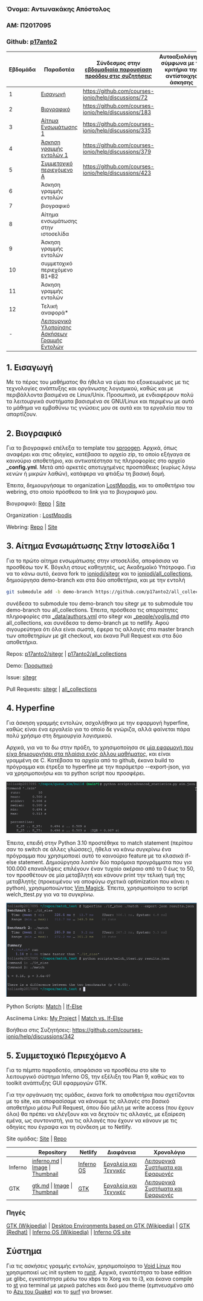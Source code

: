 
### Όνομα: Αντωνακάκης Απόστολος
### ΑΜ: Π2017095

### Github: [p17anto2](https://github.com/p17anto2)

| Εβδομάδα | Παραδοτέα | Σύνδεσμος στην [εβδομαδιαία παρουσίαση προόδου στις συζητήσεις](https://github.com/courses-ionio/help/discussions/categories/show-and-tell) | Αυτοαξιολόγηση σύμφωνα με τα κριτήρια της αντίστοιχης άσκησης |
| --- | --- | --- | --- |
| 1 | [Εισαγωγή](#1-εισαγωγή) | https://github.com/courses-ionio/help/discussions/72 | |
| 2 | [Βιογραφικό](#2-βιογραφικό) | https://github.com/courses-ionio/help/discussions/183 | |
| 3 | [Αίτημα Eνσωμάτωσης 1](#3-αίτημα-ενσωμάτωσης-στην-ιστοσελίδα-1) | https://github.com/courses-ionio/help/discussions/335 | |
| 4 | [Άσκηση γραμμής εντολών 1](#4-hyperfine) | https://github.com/courses-ionio/help/discussions/379 | |
| 5 | [Συμμετοχικό περιεχόμενο A](#5-συμμετοχικό-περιεχόμενο-α) | https://github.com/courses-ionio/help/discussions/423 | |
| 6 | Άσκηση γραμμής εντολών | | |
| 7 | βιογραφικό | | |
| 8 | Αίτημα ενσωμάτωσης στην ιστοσελίδα | | |
| 9 | Άσκηση γραμμής εντολών | | |
| 10 | συμμετοχικό περιεχόμενο B1+B2 | | |
| 11 | Άσκηση γραμμής εντολών | | |
| 12 | Τελική αναφορά* | | |
| - | [Λειτουργικό Υλοποίησης Ασκήσεων Γραμμής Εντολών](#σύστημα) | | |

## 1. Εισαγωγή

Με το πέρας του μαθήματος θα ήθελα να είμαι πιο εξοικειωμένος με τις τεχνολογίες ανάπτυξης και οργάνωσης λογισμικού, καθώς και με περιβάλλοντα βασιμένα σε Linux/Unix. Προσωπικά, με ενδιαφέρουν πολύ τα λειτουργικά συστήματα βασισμένα σε GNU/Linux και περιμένω με αυτό το μάθημα να εμβαθύνω τις γνώσεις μου σε αυτά και τα εργαλεία που τα απαρτίζουν.

## 2. Βιογραφικό

Για το βιογραφικό επέλεξα το template του [sproogen](https://github.com/sproogen/modern-resume-theme). Αρχικά, όπως αναφέρει και στις οδηγίες, κατέβασα το αρχείο zip, το οποίο εξήγαγα σε καινούριο αποθετήριο, και αντικατέστησα τις πληροφορίες στο αρχείο **\_config.yml**. Μετά από αρκετές αποτυχημένες προσπάθειες (κυρίως λόγω κενών ή μικρών λαθών), κατάφερα να φτιάξω τη βασική δομή.

Έπειτα, δημιουργήσαμε το organization [LostMpodis](https://github.com/LostMpodis), και το αποθετήριο του webring, στο οποίο πρόσθεσα το link για το βιογραφικό μου.

Βιογραφικό: [Repo](https://github.com/p17anto2/p17anto2.github.io) | [Site](https://p17anto2.github.io/)

Organization : [LostMpodis](https://github.com/LostMpodis)

Webring: [Repo](https://github.com/LostMpodis/webring) | [Site](https://lostmpodis.github.io/webring/)

## 3. Αίτημα Ενσωμάτωσης Στην Ιστοσελίδα 1

Για το πρώτο αίτημα ενσωμάτωσης στην ιστοσελίδα, αποφάσισα να προσθέσω τον Κ. Βόγκλη στους καθηγητές, ως Ακαδημαϊκό Υπότροφο. Για να το κάνω αυτό, έκανα fork το [ioniodi/sitegr](https://github.com/ioniodi/sitegr) και το [ioniodi/all_collections](https://github.com/ioniodi/all_collections), δημιούργησα demo-branch και στα δύο αποθετήρια, και με την εντολή

```bash
git submodule add -b demo-branch https://github.com/p17anto2/all_collections.git all_collections
```

συνέδεσα το submodule του demo-branch του sitegr με το submodule του demo-branch του all_collections. Έπειτα, πρόσθεσα τις απαραίτητες πληροφορίες στα [_data/authors.yml](https://github.com/p17anto2/sitegr/blob/demo-branch/_data/authors.yml) στο sitegr και [_people/voglis.md](https://github.com/p17anto2/all_collections/blob/master/_people/voglis.md) στο all_collections, και συνέδεσα το demo-branch με το netlify. Αφού σιγουρεύτηκα ότι όλα είναι σωστά, έφερα τις αλλαγές στα master branch των αποθετηρίων με git checkout, και έκανα Pull Request και στα δύο αποθετήρια.

Repos: [p17anto2/sitegr](https://github.com/p17anto2/sitegr) | [p17anto2/all_collections](https://github.com/p17anto2/all_collections)

Demo: [Προσωπικό](https://p17anto2-sitegr.netlify.app/people/)

Issue: [sitegr](https://github.com/ioniodi/sitegr/issues/249)

Pull Requests: [sitegr](https://github.com/ioniodi/sitegr/pull/325) | [all_collections](https://github.com/ioniodi/all_collections/pull/15)

## 4. Hyperfine

Για άσκηση γραμμής εντολών, ασχολήθηκα με την εφαρμογή hyperfine, καθώς είναι ένα εργαλείο για το οποίο δε γνώριζα, αλλά φαίνεται πάρα πολύ χρήσιμο στη δημιουργία λογισμικού.

Αρχικά, για να το δω στην πράξη, το χρησιμοποίησα σε [μία εφαρμογή που είχα δημιουργήσει στα πλαίσια ενός άλλου μαθήματος](https://github.com/p17anto2/queue_sim), και είναι γραμμένη σε C. Κατέβασα τα αρχεία από το github, έκανα build το πρόγραμμα και έτρεξα το hyperfine με την παράμετρο --export-json, για να χρησιμοποιήσω και τα python script που προσφέρει.

<p align="center"> <img src="https://github.com/p17anto2/LessonImages/blob/main/SW/04_hyperfine_sim.png"> </p>

Έπειτα, επειδή στην Python 3.10 προστέθηκε το match statement (περίπου σαν το switch σε άλλες γλώσσες), ήθελα να κάνω συγκρίνω ένα πρόγραμμα που χρησιμοποιεί αυτό το καινούριο feature με τα κλασικά if-else statement. Δημιούργησα λοιπόν δύο παρόμοια προγράμματα που για 100.000 επαναλήψεις επιλέγουν έναν τυχαίο ακέραιο από το 0 έως το 50, τον προσθέτουν σε μία μεταβλητή και κάνουν print την τελική τιμή της μεταβλητής (προκειμένου να αποφύγω σχετικά optimization που κάνει η python), χρησιμοποιώντας [Vim Magick](https://asciinema.org/a/476464). Έπειτα, χρησιμοποίησα το script welch_ttest.py για να τα συγκρίνω.

<p align="center"> <img src="https://github.com/p17anto2/LessonImages/blob/main/SW/04_hyperfine_python.png"> </p>

Python Scripts: [Match](https://github.com/p17anto2/LessonImages/blob/main/SW/04_match) | [If-Else](https://github.com/p17anto2/LessonImages/blob/main/SW/04_if_else)

Asciinema Links: [My Project](https://asciinema.org/a/477369) | [Match vs. If-Else](https://asciinema.org/a/477375)

Βοήθεια στις Συζητήσεις: https://github.com/courses-ionio/help/discussions/342

## 5. Συμμετοχικό Περιεχόμενο Α

Για το πέμπτο παραδοτέο, αποφάσισα να προσθέσω στο site το λειτουργικό σύστημα Inferno OS, την εξέλιξη του Plan 9, καθώς και το toolkit ανάπτυξης GUI εφαρμογών GTK.

Για την οργάνωση της ομάδας, έκανα fork τα αποθετήρια που σχετίζονται με το site, και αποφασίσαμε να κάνουμε τις αλλαγές στο βασικό αποθετήριο μέσω Pull Request, όπου δύο μέλη με write access (που έχουν όλοι) θα πρέπει να ελέγξουν και να δεχτούν τις αλλαγές, με εξαίρεση εμένα, ως συντονιστή, για τις αλλαγές που έχουν να κάνουν με τις οδηγίες που έγραψα και τη σύνδεση με το Netlify.

Site ομάδας: [Site](https://lostmpodis-site.netlify.app/) | [Repo](https://github.com/LostMpodis/site)

| | Repository | Netlify | Διαφάνεια | Χρονολόγιο |
| --- | --- | --- | --- | --- |
| Inferno | [inferno.md](https://github.com/p17anto2/_gallery-1/blob/demo-branch/inferno.md) \| [Image](https://github.com/p17anto2/images-1/blob/demo-branch/inferno.png) \| [Thumbnail](https://github.com/p17anto2/images-1/blob/demo-branch/inferno-thumb.png) | [Inferno OS](https://p17anto2-site.netlify.app/gallery/inferno/) | [Εργαλεία και Τεχνικές](https://p17anto2-site.netlify.app//slides/tools/) | [Λειτουργικά Συστήματα και Εφαρμογές](https://p17anto2-site.netlify.app//timeline/os-apps/) |
| GTK | [gtk.md](https://github.com/p17anto2/_gallery-1/blob/f89b28cb9b20a6e09ff9b8bc31fbdf0ac5082059/gtk.md) \| [Image](https://github.com/p17anto2/images-1/blob/9235ed38cea076d2350ff0795d1ad85dadabccb4/gtk.png) \| [Thumbnail](https://github.com/p17anto2/images-1/blob/9235ed38cea076d2350ff0795d1ad85dadabccb4/gtk-thumb.png) | [GTK](https://p17anto2-site.netlify.app/gallery/gtk/) | [Εργαλεία και Τεχνικές](https://p17anto2-site.netlify.app//slides/tools/) | [Λειτουργικά Συστήματα και Εφαρμογές](https://p17anto2-site.netlify.app//timeline/os-apps/) |

### Πηγές
[GTK (Wikipedia)](https://en.wikipedia.org/wiki/GTK) | [Desktop Environments based on GTK (Wikipedia)](https://en.wikipedia.org/wiki/Category:Desktop_environments_based_on_GTK) | [GTK (Redhat)](https://people.redhat.com/mclasen/Usenix04/notes/x29.html) | [Inferno OS (Wikipedia)](https://en.wikipedia.org/wiki/Inferno_(operating_system)) | [Inferno OS site](https://www.inferno-os.org/)

## Σύστημα

Για τις ασκήσεις γραμμής εντολών, χρησιμοποίησα το [Void Linux](https://voidlinux.org/) που χρησιμοποιεί ως init system το [runit](http://smarden.org/runit/). Αρχικά, εγκατέστησα το base edition με glibc, εγκατέστησα μέσω του xbps το Xorg και το i3, και έκανα compile το [st](https://st.suckless.org/) για terminal με μερικά patches και δικό μου theme (εμπνευσμένο από το [Azu του Guake](https://github.com/Guake/guake/blob/master/guake/palettes.py)) και το [surf](https://surf.suckless.org/) για browser.
